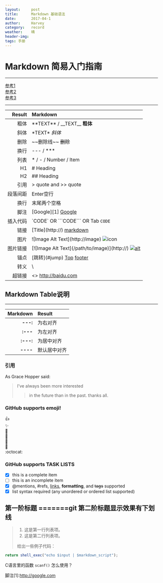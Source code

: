 ```yaml
---
layout:     post
title:      Markdown 基础语法
date:       2017-04-1
author:     Harvey
category:   record
weather:    晴
header-img: 
tags: 手册
---
```


<span id ="top"></span>
# Markdown 简易入门指南   
---
[参考1](http://www.markdowntutorial.com/lesson/2/)        
[参考2](https://help.ghost.org/hc/en-us/articles/224410728-Markdown-Guide)      
[参考3](https://guides.github.com/pdfs/markdown-cheatsheet-online.pdf)  

------------

|Result                 |Markdown  
| ----:                 |:----
|粗体                   |\*\*TEXT*\*  /  \_\_TEXT_\_ **粗体**
|斜体 	                |\*TEXT\* *斜体*
|删除                   |\~~删除线~~ ~~删除~~
|换行                   |---  /  *** 
|列表	                |* / - / Number / Item
|H1	                    |# Heading	
|H2	                    |## Heading	
|引用	                |> quote and >>	quote
|段落间距               |Enter空行
|换行                   |末尾两个空格
|脚注                   |\[Google]\[1] [Google][1]
|插入代码               |\`CODE\` OR \```CODE\``` OR Tab  `CODE`
|链接	                |\[Title](http://) [markdown](http://http://www.markdowntutorial.com/)	
|图片	                |\!\[Image Alt Text](http://image) ![icon]()
|图片链接               |\[\!\[Image Alt Text](/path/to/image)](http://) [![alt]()]()
|锚点                   |\[跳转](#jump)   [Top](#top)  [footer](#footer)   
|转义                   |\
|超链接                 |<> <http://baidu.com>


## Markdown Table说明   
--------

|Markdown   |Result
|---:       |:---
|**---:**   |为右对齐   
|**:---**   |为左对齐      
|**:---:**  |为居中对齐        
|**----**   |默认居中对齐   

### 引用
As Grace Hopper said:
> I’ve always been more interested
>> in the future than in the past.
>> thanks all.
>> 

### GitHub supports emoji!
:+1:        
:sparkles:  
:camel:     
:tada:      
:rocket:        
:metal:     
:octocat: 

### GitHub supports TASK LISTS

- [x] this is a complete item
- [ ] this is an incomplete item
- [x] @mentions, #refs, [links](),
**formatting**, and <del>tags</del>
supported
- [x] list syntax required (any
unordered or ordered list
supported)

第一阶标题
=======git
第二阶标题显示效果有下划线
---

> 1.   这是第一行列表项。
> 2.   这是第二行列表项。
> 
> 给出一些例子代码：
> 
>     
```js
return shell_exec("echo $input | $markdown_script");
```

C语言里的函数 `scanf()` 怎么使用？

脚注\[1]:http://google.com    

[1]:http://google.com
<span id ="footer"></span>
<!-- MarkdownTOC -->

<!-- /MarkdownTOC -->
